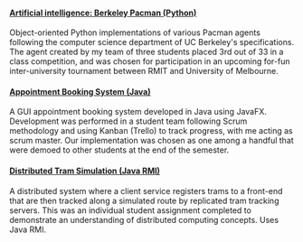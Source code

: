 #### [Artificial intelligence: Berkeley Pacman (Python)](https://jonbutler8.github.io/ProjectSummary/pacman)
Object-oriented Python implementations of various Pacman agents following the computer science department of UC Berkeley's specifications. The agent created by my team of three students placed 3rd out of 33 in a class competition, and was chosen for participation in an upcoming for-fun inter-university tournament between RMIT and University of Melbourne.

#### [Appointment Booking System (Java)](https://jonbutler8.github.io/AppointmentBookingSystem)
A GUI appointment booking system developed in Java using JavaFX. Development was performed in a student team following Scrum methodology and using Kanban (Trello) to track progress, with me acting as scrum master. Our implementation was chosen as one among a handful that were demoed to other students at the end of the semester. 

#### [Distributed Tram Simulation (Java RMI)](https://jonbutler8.github.io/TramTrackingService)
A distributed system where a client service registers trams to a front-end that are then tracked along a simulated route by replicated tram tracking servers. This was an individual student assignment completed to demonstrate an understanding of distributed computing concepts. Uses Java RMI. 
